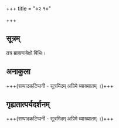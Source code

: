 +++
title = "०२ १०"

+++
## सूत्रम्
तत्र ब्राह्मणावेक्षो विधिः।

## अनाकुला
+++(सम्पादकटिप्पनी - सूत्रमिदम् अग्रिमे व्याख्यातम् ।)+++

## गृह्यतात्पर्यदर्शनम्
+++(सम्पादकटिप्पनी - सूत्रमिदम् अग्रिमे व्याख्यातम् ।)+++
